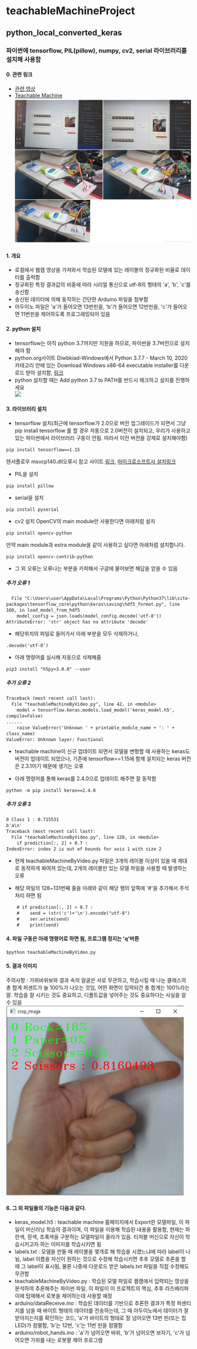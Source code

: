 # teachableMachineProject

## python_local_converted_keras  

### 파이썬에 tensorflow, PIL(pillow), numpy, cv2, serial 라이브러리를 설치해 사용함  

#### 0. 관련 링크  
- [관련 영상](https://photos.app.goo.gl/G8MU8mmxGLo6pj2D9)  
- [Teachable Machine](https://teachablemachine.withgoogle.com/)  
![](https://github.com/mtinet/teachableMachineProject/blob/master/image/example.png?raw=true)  

#### 1. 개요  
- 로컬에서 웹캠 영상을 가져와서 학습된 모델에 있는 레이블의 정규화된 비율로 데이터를 출력함  
- 정규화된 특정 결과값의 비중에 따라 시리얼 통신으로 utf-8의 형태의 'a', 'b', 'c'를 송신함  
- 송신된 데이터에 의해 동작하는 간단한 Arduino 파일을 첨부함  
- 아두이노 파일은 'a'가 들어오면 13번핀을, 'b'가 들어오면 12번핀을, 'c'가 들어오면 11번핀을 제어하도록 프로그래밍되어 있음  

#### 2. python 설치  
- tensorflow는 아직 python 3.7까지만 지원을 하므로, 파이썬을 3.7버전으로 설치해야 함  
- python.org사이트 Diwbkiad-Windows에서 Python 3.7.7 - March 10, 2020 카테고리 안에 있는 Download Windows x86-64 executable installer를 다운로드 받아 설치함, [링크](https://www.python.org/downloads/windows/)  
- python 설치할 때는 Add python 3.7 to PATH를 반드시 체크하고 설치를 진행하세요  
![](https://miro.medium.com/max/1308/1*2b0JT1QLGfkzYIoofh9VEA.png)  

#### 3. 라이브러리 설치  
- tensorflow 설치(최근에 tensorflow가 2.0으로 버전 업그레이드가 되면서 그냥 pip install tensorflow 를 할 경우 자동으로 2.0버전이 설치되고, 우리가 사용하고 있는 파이썬에서 라이브러리 구동이 안됨. 따라서 이전 버전을 강제로 설치해야함)  
```{.python} 
pip install tensorflow==1.15
```
텐서플로우 msvcp140.dll오류시 참고 사이트 [링크](https://blog.naver.com/complusblog/221177145686), [마이크로소프트사 설치링크](https://www.microsoft.com/ko-kr/download/details.aspx?id=48145)  

- PIL을 설치  
```{.python} 
pip install pillow 
```
- serial을 설치
```{.python} 
pip install pyserial
```
- cv2 설치
OpenCV의 main module만 사용한다면 아래처럼 설치
```{.python} 
pip install opencv-python
```
만약 main module과 extra module을 같이 사용하고 싶다면 아래처럼 설치합니다.
```{.python} 
pip install opencv-contrib-python  
```
- 그 외 오류는 오류나는 부분을 카피해서 구글에 물어보면 해답을 얻을 수 있음  


##### 추가 오류 1  
```
  File "C:\Users\user\AppData\Local\Programs\Python\Python37\lib\site-packages\tensorflow_core\python\keras\saving\hdf5_format.py", line 160, in load_model_from_hdf5
    model_config = json.loads(model_config.decode('utf-8'))
AttributeError: 'str' object has no attribute 'decode'
```
- 해당위치의 파일로 들어가서 아래 부분을 모두 삭제하거나, 
```
.decode('utf-8')
```

- 아래 명령어를 실시해 자동으로 삭제해줌  
```
pip3 install "h5py<3.0.0" --user
```

##### 추가 오류 2  
```
Traceback (most recent call last):
  File "teachableMachineByVideo.py", line 42, in <module>
    model = tensorflow.keras.models.load_model('keras_model.h5', compile=False)
......
    raise ValueError('Unknown ' + printable_module_name + ': ' + class_name)
ValueError: Unknown layer: Functional
```
- teachable machine이 신규 업데이트 되면서 모델을 변형할 때 사용하는 keras도 버전이 업데이트 되었으나, 기존에 tensorflow==1.15에 함께 설치되는 keras 버전은 2.3.1이기 때문에 생기는 오류  

- 아래 명령어를 통해 keras를 2.4.0으로 업데이트 해주면 잘 동작함  
```
python -m pip install keras==2.4.0  
```

##### 추가 오류 3  
```
0 Class 1 : 0.715531
b'a\n'
Traceback (most recent call last):
  File "teachableMachineByVideo.py", line 128, in <module>
    if prediction[:, 2] > 0.7 :
IndexError: index 2 is out of bounds for axis 1 with size 2
```

- 현재 teachableMachineByVideo.py 파일은 3개의 레이블 이상이 있을 때 제대로 동작하게 짜여져 있는데, 2개의 레이블만 있는 모델 파일을 사용할 때 발생하는 오류  

- 해당 파일의 128~131번째 줄을 아래와 같이 해당 행의 앞쪽에 '#'을 추가해서 주석처리 하면 됨  
```
    # if prediction[:, 2] > 0.7 :
    #    send = (str('c')+'\n').encode("utf-8")
    #    ser.write(send)
    #    print(send)
```        


 
#### 4. 파일 구동은 아래 명령어로 하면 됨, 프로그램 정지는 'q'버튼  
```{.python}  
$python teachableMachineByVideo.py  
```  

#### 5. 결과 이미지  
주의사항 : 가위바위보와 결과 속의 얼굴은 서로 무관하고, 학습시킬 때 나눈 클래스의 총 합계 퍼센트가 늘 100%가 나오는 것임, 어떤 화면이 입력되건 총 합계는 100%라는 말. 학습을 잘 시키는 것도 중요하고, 디폴트값을 넣어주는 것도 중요하다는 사실을 알 수 있음  
![](https://github.com/mtinet/teachableMachineProject/blob/master/image/scissors.png?raw=true)  


#### 6. 그 외 파일들의 기능은 다음과 같다.  
- keras_model.h5 : teachable machine 홈페이지에서 Export한 모델파일, 이 파일이 머신러닝 학습의 결과이며, 이 파일을 이용해 학습된 내용을 활용함, 현재는 파란색, 흰색, 초록색을 구분하는 모델파일이 올라가 있음. 티처블 머신으로 자신이 학습시키고자 하는 이미지를 학습시키면 됨  
- labels.txt : 모델을 만들 때 레이블을 몇개로 해 학습을 시켰느냐에 따라 label이 나뉨, label 이름을 자신이 원하는 것으로 수정해 학습시키면 추후 모델로 추론을 할 때 그 label이 표시됨, 물론 나중에 다운로드 받은 labels.txt 파일을 직접 수정해도 무관함  
- teachableMachineByVideo.py : 학습된 모델 파일로 웹캠에서 입력되는 영상을 분석하여 추론해주는 파이썬 파일, 이 파일이 이 프로젝트의 핵심, 추후 라즈베리파이에 탑재해서 로봇을 제어하는데 사용할 예정  
- arduino/dataReceive.ino : 학습된 데이터를 기반으로 추론한 결과가 특정 퍼센티지를 넘을 때 바이트 형태의 데이터를 전송하는데, 그 때 아두이노에서 데이터가 잘 받아지는지를 확인하는 코드, 'a'가 바이트의 형태로 잘 넘어오면 13번 핀(또는 칩LED)가 점멸함, 'b'는 12번, 'c'는 11번 핀을 점멸함  
- arduino/robot_hands.ino : 'a'가 넘어오면 바위, 'b'가 넘어오면 보자기, 'c'가 넘어오면 가위를 내는 로봇팔 제어 프로그램  
